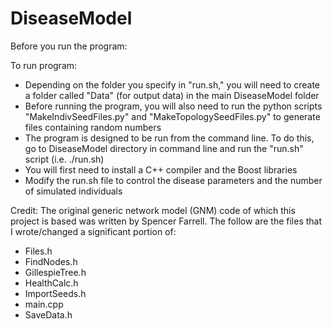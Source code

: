 # DiseaseModel

Before you run the program:

To run program:
- Depending on the folder you specify in "run.sh," you will need to create a folder called "Data" (for output data) in the main DiseaseModel folder
- Before running the program, you will also need to run the python scripts "MakeIndivSeedFiles.py" and "MakeTopologySeedFiles.py" to generate files containing random numbers
- The program is designed to be run from the command line. To do this, go to DiseaseModel directory in command line and run the "run.sh" script (i.e. ./run.sh)
- You will first need to install a C++ compiler and the Boost libraries
- Modify the run.sh file to control the disease parameters and the number of simulated individuals


Credit:
The original generic network model (GNM) code of which this project is based was written by Spencer Farrell.
The follow are the files that I wrote/changed a significant portion of:
- Files.h
- FindNodes.h
- GillespieTree.h
- HealthCalc.h
- ImportSeeds.h
- main.cpp
- SaveData.h

